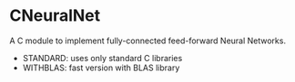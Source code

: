 # CNeuralNet
A C module to implement fully-connected feed-forward Neural Networks.
* STANDARD: uses only standard C libraries
* WITHBLAS: fast version with BLAS library
